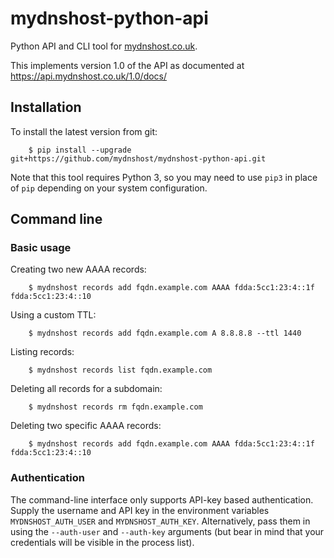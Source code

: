 # mydnshost-python-api

Python API and CLI tool for [mydnshost.co.uk](https://www.mydnshost.co.uk/).

This implements version 1.0 of the API as documented at https://api.mydnshost.co.uk/1.0/docs/

## Installation

To install the latest version from git:

```
    $ pip install --upgrade git+https://github.com/mydnshost/mydnshost-python-api.git
```

Note that this tool requires Python 3, so you may need to use `pip3` in place
of `pip` depending on your system configuration.

## Command line

### Basic usage

Creating two new AAAA records:

```
    $ mydnshost records add fqdn.example.com AAAA fdda:5cc1:23:4::1f fdda:5cc1:23:4::10
```

Using a custom TTL:

```
    $ mydnshost records add fqdn.example.com A 8.8.8.8 --ttl 1440
```

Listing records:

```
    $ mydnshost records list fqdn.example.com
```

Deleting all records for a subdomain:

```
    $ mydnshost records rm fqdn.example.com
```

Deleting two specific AAAA records:

```
    $ mydnshost records add fqdn.example.com AAAA fdda:5cc1:23:4::1f fdda:5cc1:23:4::10
```

### Authentication

The command-line interface only supports API-key based authentication. Supply the username
and API key in the environment variables `MYDNSHOST_AUTH_USER` and `MYDNSHOST_AUTH_KEY`.
Alternatively, pass them in using the `--auth-user` and `--auth-key` arguments (but bear
in mind that your credentials will be visible in the process list).
